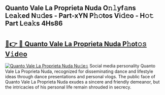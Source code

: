 ## Quanto Vale La Proprieta Nuda O𝚗𝚕yf𝚊ns L𝚎a𝚔ed N𝚞𝚍es - Part-xYN P𝚑𝚘tos Vi𝚍𝚎o - H𝚘𝚝 Part L𝚎a𝚔s 4Hs86

# <h2><a href="http://kf7997e.oniu.top/?m=Quanto+Vale+La+Proprieta+Nuda">🔗👉 🔴 Quanto Vale La Proprieta Nuda P𝚑ot𝚘𝚜 V𝚒d𝚎o</a></h2>

[![Quanto Vale La Proprieta Nuda Nu𝚍e𝚜](https://i.imgur.com/0qMVB7G.gif)](http://kf7997e.oniu.top/?m=Quanto+Vale+La+Proprieta+Nuda)
Social media personality Quanto Vale La Proprieta Nuda, recognized for disseminating dance and lifestyle ideas through dance presentations and personal vlogs. The public face of Quanto Vale La Proprieta Nuda exudes a sincere and friendly demeanor, but the intricacies of his personal life remain shrouded in secrecy.  
